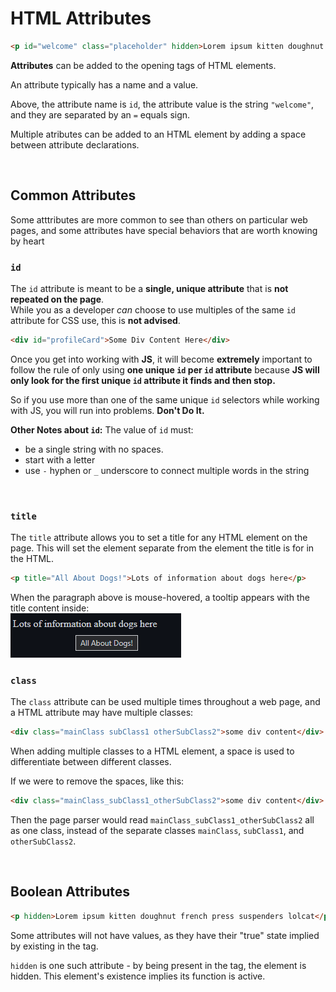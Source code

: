 

# HTML Attributes
 


```html
<p id="welcome" class="placeholder" hidden>Lorem ipsum kitten doughnut french press suspenders lolcat</p>
```

**Attributes** can be added to the opening tags of HTML elements. 

An attribute typically has a name and a value. 

Above, the attribute name is ```id```, the attribute value is the string ```"welcome"```, and they are separated by an ```=``` equals sign.

Multiple atributes can be added to an HTML element by adding a space between attribute declarations. 

<br>

## Common Attributes
Some atttributes are more common to see than others on particular web pages, and some attributes have special behaviors that are worth knowing by heart

### ```id```
The ```id``` attribute is meant to be a **single, unique attribute** that is **not repeated on the page**.  
While you as a developer *can* choose to use multiples of the same ```id``` attribute for CSS use, this is **not advised**. 
```html
<div id="profileCard">Some Div Content Here</div>
```


Once you get into working with **JS**, it will become **extremely** important to follow the rule of only using **one unique ```id``` per ```id``` attribute** because **JS will only look for the first unique ```id``` attribute it finds and then stop.**   

So if you use more than one of the same unique ```id``` selectors while working with JS, you will run into problems. **Don't Do It.**

**Other Notes about ```id```:**
The value of ```id``` must:
* be a single string with no spaces.
* start with a letter
* use ```-``` hyphen or ```_``` underscore to connect multiple words in the string

<br>

### ```title```
The ```title``` attribute allows you to set a title for any HTML element on the page. This will set the element separate from the element the title is for in the HTML. 
```html
<p title="All About Dogs!">Lots of information about dogs here</p>
```
When the paragraph above is mouse-hovered, a tooltip appears with the title content inside:
<br><img src="../images/tooltip.PNG"> 



### ```class```
The ```class``` attribute can be used multiple times throughout a web page, and a HTML attribute may have multiple classes:
```HTML
<div class="mainClass subClass1 otherSubClass2">some div content</div>
```
When adding multiple classes to a HTML element, a space is used to differentiate between different classes.  

If we were to remove the spaces, like this:
```html
<div class="mainClass_subClass1_otherSubClass2">some div content</div>
```
Then the page parser would read ```mainClass_subClass1_otherSubClass2``` all as one class, instead of the separate classes ```mainClass```, ```subClass1```, and ```otherSubClass2```.

<br>

## Boolean Attributes
```html
<p hidden>Lorem ipsum kitten doughnut french press suspenders lolcat</p>
```

Some attributes will not have values, as they have their "true" state implied by existing in the tag. 

```hidden``` is one such attribute - by being present in the tag, the element is hidden. This element's existence implies its function is active. 

